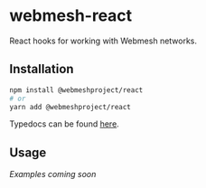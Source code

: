 # webmesh-react

React hooks for working with Webmesh networks.

## Installation

```bash
npm install @webmeshproject/react
# or
yarn add @webmeshproject/react
```

Typedocs can be found [here](https://webmeshproj.github.io/webmesh-react/).

## Usage

_Examples coming soon_
